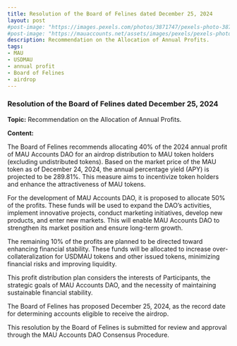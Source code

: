 ```yaml
---
title: Resolution of the Board of Felines dated December 25, 2024
layout: post
#post-image: "https://images.pexels.com/photos/3871747/pexels-photo-3871747.jpeg?auto=compress&cs=tinysrgb&w=1260&h=750&dpr=2"
#post-image: "https://mauaccounts.net/assets/images/pexels/pexels-photo-3871747.jpeg"
description: Recommendation on the Allocation of Annual Profits.
tags:
- MAU
- USDMAU
- annual profit
- Board of Felines
- airdrop
---
```


### Resolution of the Board of Felines dated December 25, 2024

**Topic:** Recommendation on the Allocation of Annual Profits.  

**Content:**  

The Board of Felines recommends allocating 40% of the 2024 annual profit of MAU Accounts DAO for an airdrop distribution to MAU token holders (excluding undistributed tokens). Based on the market price of the MAU token as of December 24, 2024, the annual percentage yield (APY) is projected to be 289.81%. This measure aims to incentivize token holders and enhance the attractiveness of MAU tokens.  

For the development of MAU Accounts DAO, it is proposed to allocate 50% of the profits. These funds will be used to expand the DAO’s activities, implement innovative projects, conduct marketing initiatives, develop new products, and enter new markets. This will enable MAU Accounts DAO to strengthen its market position and ensure long-term growth.  

The remaining 10% of the profits are planned to be directed toward enhancing financial stability. These funds will be allocated to increase over-collateralization for USDMAU tokens and other issued tokens, minimizing financial risks and improving liquidity.  

This profit distribution plan considers the interests of Participants, the strategic goals of MAU Accounts DAO, and the necessity of maintaining sustainable financial stability.  

The Board of Felines has proposed December 25, 2024, as the record date for determining accounts eligible to receive the airdrop.  

This resolution by the Board of Felines is submitted for review and approval through the MAU Accounts DAO Consensus Procedure.